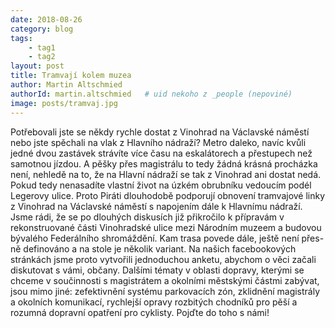 ```yaml
---
date: 2018-08-26
category: blog
tags:
    - tag1
    - tag2
layout: post
title: Tramvají kolem muzea
author: Martin Altschmied
authorId: martin.altschmied   # uid nekoho z _people (nepoviné)
image: posts/tramvaj.jpg
---
```


Potřebovali jste se někdy rychle dostat z Vinohrad na Václavské náměstí nebo jste spěchali na vlak z Hlavního nádraží? Metro daleko, navíc kvůli jedné dvou zastávek strávíte více času na eskalátorech a přestupech než samotnou jízdou. A pěšky přes magistrálu to tedy žádná krásná procházka není, nehledě na to, že na Hlavní nádraží se tak z Vinohrad ani dostat nedá. Pokud tedy nenasadíte vlastní život na úzkém obrubníku vedoucím podél Legerovy ulice.
Proto Piráti dlouhodobě podporují obnovení tramvajové linky z Vinohrad na Václavské náměstí s napojením dále k Hlavnímu nádraží. Jsme rádi, že se po dlouhých diskusích již přikročilo k přípravám v rekonstruované části Vinohradské ulice mezi Národním muzeem a budovou bývalého Federálního shromáždění. Kam trasa povede dále, ještě není přes- ně definováno a na stole je několik variant. Na našich facebookových stránkách jsme proto vytvořili jednoduchou anketu, abychom o věci začali diskutovat s vámi, občany.
Dalšími tématy v oblasti dopravy, kterými se chceme v součinnosti s magistrátem a okolními městskými částmi zabývat, jsou mimo jiné: zefektivnění systému parkovacích zón, zklidnění magistrály a okolních komunikací, rychlejší opravy rozbitých chodníků pro pěší a rozumná dopravní opatření pro cyklisty. Pojďte do toho s námi!
